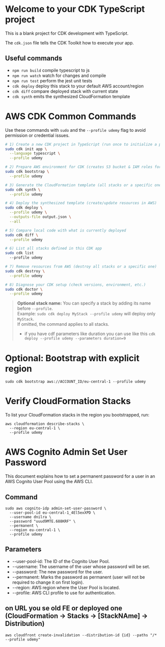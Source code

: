 # Welcome to your CDK TypeScript project

This is a blank project for CDK development with TypeScript.

The `cdk.json` file tells the CDK Toolkit how to execute your app.

## Useful commands

* `npm run build`   compile typescript to js
* `npm run watch`   watch for changes and compile
* `npm run test`    perform the jest unit tests
* `cdk deploy`      deploy this stack to your default AWS account/region
* `cdk diff`        compare deployed stack with current state
* `cdk synth`       emits the synthesized CloudFormation template






# AWS CDK Common Commands

Use these commands with `sudo` and the `--profile udemy` flag to avoid permission or credential issues.

```bash
# 1) Create a new CDK project in TypeScript (run once to initialize a project)
sudo cdk init app \
  --language typescript \
  --profile udemy

# 2) Prepare AWS environment for CDK (creates S3 bucket & IAM roles for deployments)
sudo cdk bootstrap \
  --profile udemy

# 3) Generate the CloudFormation template (all stacks or a specific one)
sudo cdk synth \
  --profile udemy

# 4) Deploy the synthesized template (create/update resources in AWS)
sudo cdk deploy \
  --profile udemy \
  --outputs-file output.json \
  --all

# 5) Compare local code with what is currently deployed
sudo cdk diff \
  --profile udemy

# 6) List all stacks defined in this CDK app
sudo cdk list 
  --profile udemy

# 7) Remove resources from AWS (destroy all stacks or a specific one)
sudo cdk destroy \
  --profile udemy

# 8) Diagnose your CDK setup (check versions, environment, etc.)
sudo cdk doctor \
  --profile udemy
```

> **Optional stack name:** You can specify a stack by adding its name before `--profile`.  
> Example: `sudo cdk deploy MyStack --profile udemy` will deploy only `MyStack`.  
> If omitted, the command applies to all stacks.
> * if you have cdf parameters like duration you can use like this `cdk deploy --profile udemy --parameters duration=9`



# Optional: Bootstrap with explicit region
`sudo cdk bootstrap aws://ACCOUNT_ID/eu-central-1 --profile udemy`

# Verify CloudFormation Stacks
To list your CloudFormation stacks in the region you bootstrapped, run:

```
aws cloudformation describe-stacks \
  --region eu-central-1 \
  --profile udemy
 ```



# AWS Cognito Admin Set User Password
This document explains how to set a permanent password for a user in an AWS Cognito User Pool using the AWS CLI.
## Command
```
sudo aws cognito-idp admin-set-user-password \
  --user-pool-id eu-central-1_4El5exXPD \
  --username dnilra \
  --password "uuud9MTE.688KRF" \
  --permanent \
  --region eu-central-1 \
  --profile udemy
```
## Parameters
- --user-pool-id: The ID of the Cognito User Pool.
- --username: The username of the user whose password will be set.
- --password: The new password for the user.
- --permanent: Marks the password as permanent (user will not be required to change it on first login).
- --region: AWS region where the User Pool is located.
- --profile: AWS CLI profile to use for authentication.

## on URL you se old FE or deployed one (CloudFormation -> Stacks -> [StackNAme] -> Distribution)
`aws cloudfront create-invalidation --distribution-id {id} --paths "/* --profile udemy"`
